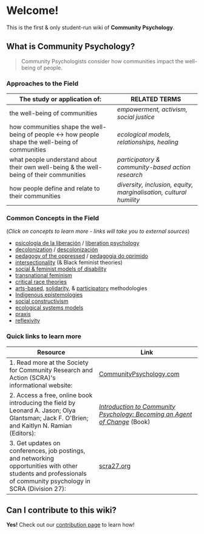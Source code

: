# Welcome!

This is the first & only student-run wiki of **Community Psychology**.

## What is Community Psychology?

> Community Psychologists consider how communities impact the well-being of people.

### Approaches to the Field

| The study or application of: | RELATED TERMS |
|---|---|
| the well-being of communities | *empowerment, activism, social justice* |
| how communities shape the well-being of people <-> how people shape the well-being of communities | *ecological models, relationships, healing* |
| what people understand about their own well-being & the well-being of their communities | *participatory & community-based action research* |
| how people define and relate to their communities | *diversity, inclusion, equity, marginalisation, cultural humility* |

### Common Concepts in the Field

(*Click on concepts to learn more - links will take you to external sources*)

- [psicología de la liberación](https://www.researchgate.net/publication/279852723_La_Psicologia_de_la_Liberacion_25_anos_despues_de_Martin-Baro_memoria_y_desafios_actuales) / [liberation psychology](https://libpsy.org/welcome/defining-liberation-psychology/)
- [decolonization](https://psychiatryonline.org/doi/10.1176/appi.ajp-rj.2021.160406) / [descolonización](https://semanariouniversidad.com/suplementos/frantz-fanon-de-la-descolonizacion-al-pensamiento-critico/)
- [pedagogy of the oppressed](https://envs.ucsc.edu/internships/internship-readings/freire-pedagogy-of-the-oppressed.pdf) / [pedagogia do oprimido](https://iconografiadahistoria.com.br/2021/09/19/pedagogia-do-oprimido-a-educacao-como-pratica-libertadora/)
- [intersectionality](https://psycnet.apa.org/fulltext/2020-98089-002.html) (& Black feminist theories)
- [social & feminist models of disability](https://plato.stanford.edu/entries/feminism-disability/)
- [transnational feminism](https://www.tandfonline.com/doi/pdf/10.1080/02703149.2020.1774997)
- [critical race theories](https://neurodiversity.engr.uconn.edu/wp-content/uploads/sites/3154/2022/06/Dis-ability-critical-race-studies-DisCrit-theorizing-at-the-intersections-of-race-and-dis-ability.pdf)
- [arts-based](https://libguides.uml.edu/ABR), [solidarity](https://solidarityresearch.org/about/), & [participatory](https://actionresearch.mit.edu/what-par) methodologies
- [Indigenous epistemologies](https://opentextbc.ca/indigenizationcurriculumdevelopers/chapter/indigenous-epistemologies-and-pedagogies/)
- [social constructivism](https://gsi.berkeley.edu/gsi-guide-contents/learning-theory-research/social-constructivism/)
- [ecological systems models](https://socialsci.libretexts.org/Courses/Pasadena_City_College/Child_Developmental_Psychology_-_Topical_Approach/02%3A_Theoretical_Perspectives_in_Development/2.11%3A_Bronfenbrenner_and_Ecological_Systems)
- [praxis](https://sk.sagepub.com/reference/curriculumstudies/n90.xml)
- [reflexivity](https://open.oregonstate.education/qualresearchmethods/chapter/ch-6-reflexivity/)

### Quick links to learn more

| Resource | Link |
|---|---|
| 1. Read more at the Society for Community Research and Action (SCRA)'s informational website: | [CommunityPsychology.com](https://www.communitypsychology.com/what-is-community-psychology/) | |
| 2. Access a free, online book introducing the field by Leonard A. Jason; Olya Glantsman; Jack F. O'Brien; and Kaitlyn N. Ramian (Editors): | *[Introduction to Community Psychology: Becoming an Agent of Change](https://press.rebus.community/introductiontocommunitypsychology/)* (Book) |
| 3. Get updates on conferences, job postings, and networking opportunities with other students and professionals of community psychology in SCRA (Division 27): | [scra27.org](https://scra27.org/) |

## Can I contribute to this wiki?

**Yes!** Check out our [contribution page](https://studentwiki.github.io/contribute/) to learn how!